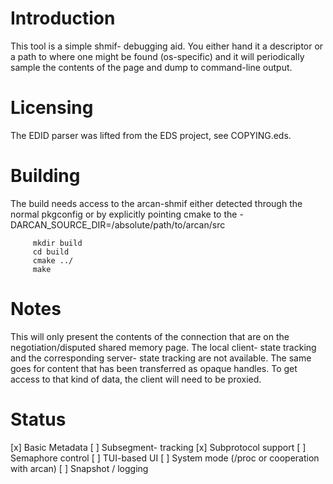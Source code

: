 Introduction
====
This tool is a simple shmif- debugging aid. You either hand it a descriptor
or a path to where one might be found (os-specific) and it will periodically
sample the contents of the page and dump to command-line output.

Licensing
====
The EDID parser was lifted from the EDS project, see COPYING.eds.

Building
====
The build needs access to the arcan-shmif either detected through the normal
pkgconfig or by explicitly pointing cmake to the
-DARCAN\_SOURCE\_DIR=/absolute/path/to/arcan/src

         mkdir build
         cd build
         cmake ../
         make

Notes
===
This will only present the contents of the connection that are on the
negotiation/disputed shared memory page. The local client- state tracking
and the corresponding server- state tracking are not available. The same
goes for content that has been transferred as opaque handles. To get access
to that kind of data, the client will need to be proxied.

Status
======
[x] Basic Metadata
[ ] Subsegment- tracking
[x] Subprotocol support
[ ] Semaphore control
[ ] TUI-based UI
[ ] System mode (/proc or cooperation with arcan)
[ ] Snapshot / logging
